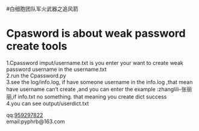 ﻿#白细胞团队军火武器之追风箭
<h1 id="cpasword-is-about-weak-password-create-tools"><a name="cpasword-is-about-weak-password-create-tools" href="#cpasword-is-about-weak-password-create-tools"></a>Cpasword is about weak password create tools</h1>
<p class="toc" style="undefined"></p><p>1.Cpassword imput/username.txt is you enter your want to create weak password username in the username.txt<br>2.run the Cpassword.py<br>3.see the log/info.log, if have someone username in the info.log ,that mean have username can’t create ,and you can enter the example :zhanglili-张丽丽,if info.txt no something. that meaning you create dict success<br>4.you can see output/userdict.txt</p>
<p>qq:<ins>959297822</ins><br>email:pyphrb@163.com</p>

